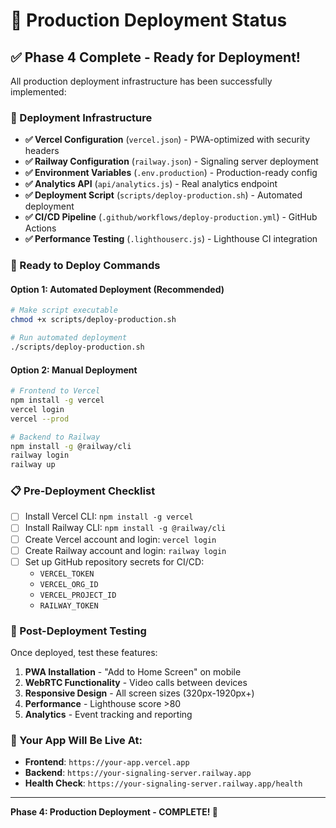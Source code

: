 # 🚀 Production Deployment Status

## ✅ Phase 4 Complete - Ready for Deployment!

All production deployment infrastructure has been successfully implemented:

### 🎯 Deployment Infrastructure
- **✅ Vercel Configuration** (`vercel.json`) - PWA-optimized with security headers
- **✅ Railway Configuration** (`railway.json`) - Signaling server deployment
- **✅ Environment Variables** (`.env.production`) - Production-ready config
- **✅ Analytics API** (`api/analytics.js`) - Real analytics endpoint
- **✅ Deployment Script** (`scripts/deploy-production.sh`) - Automated deployment
- **✅ CI/CD Pipeline** (`.github/workflows/deploy-production.yml`) - GitHub Actions
- **✅ Performance Testing** (`.lighthouserc.js`) - Lighthouse CI integration

### 🚀 Ready to Deploy Commands

#### Option 1: Automated Deployment (Recommended)
```bash
# Make script executable
chmod +x scripts/deploy-production.sh

# Run automated deployment
./scripts/deploy-production.sh
```

#### Option 2: Manual Deployment
```bash
# Frontend to Vercel
npm install -g vercel
vercel login
vercel --prod

# Backend to Railway
npm install -g @railway/cli
railway login
railway up
```

### 📋 Pre-Deployment Checklist
- [ ] Install Vercel CLI: `npm install -g vercel`
- [ ] Install Railway CLI: `npm install -g @railway/cli`
- [ ] Create Vercel account and login: `vercel login`
- [ ] Create Railway account and login: `railway login`
- [ ] Set up GitHub repository secrets for CI/CD:
  - `VERCEL_TOKEN`
  - `VERCEL_ORG_ID`
  - `VERCEL_PROJECT_ID`
  - `RAILWAY_TOKEN`

### 📱 Post-Deployment Testing
Once deployed, test these features:
1. **PWA Installation** - "Add to Home Screen" on mobile
2. **WebRTC Functionality** - Video calls between devices
3. **Responsive Design** - All screen sizes (320px-1920px+)
4. **Performance** - Lighthouse score >80
5. **Analytics** - Event tracking and reporting

### 🎉 Your App Will Be Live At:
- **Frontend**: `https://your-app.vercel.app`
- **Backend**: `https://your-signaling-server.railway.app`
- **Health Check**: `https://your-signaling-server.railway.app/health`

---
**Phase 4: Production Deployment - COMPLETE! 🎯**